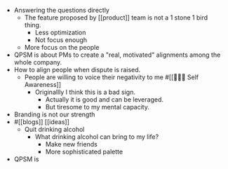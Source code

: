 - Answering the questions directly
    - The feature proposed by [[product]] team is not a 1 stone 1 bird thing.
        - Less optimization
        - Not focus enough
    - More focus on the people
- QPSM is about PMs to create a "real, motivated" alignments among the whole company.
- How to align people when dispute is raised.
    - People are willing to voice their negativity to me #[[🧘🏻‍♂️ Self Awareness]]
        - Originallly I think this is a bad sign.
            - Actually it is good and can be leveraged.
            - But tiresome to my mental capacity.
- Branding is not our strength
- #[[blogs]] [[ideas]]
    - Quit drinking alcohol
        - What drinking alcohol can bring to my life?
            - Make new friends
            - More sophisticated palette
- QPSM is 
